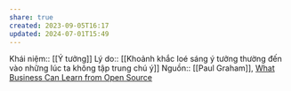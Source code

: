 ```yaml
---
share: true
created: 2023-09-05T16:17
updated: 2024-07-01T15:49
---
```

Khái niệm:: [[Ý tưởng]]
Lý do:: [[Khoảnh khắc loé sáng ý tưởng thường đến vào những lúc ta không tập trung chú ý]]
Nguồn:: [[Paul Graham]], [What Business Can Learn from Open Source](http://www.paulgraham.com/opensource.html)
